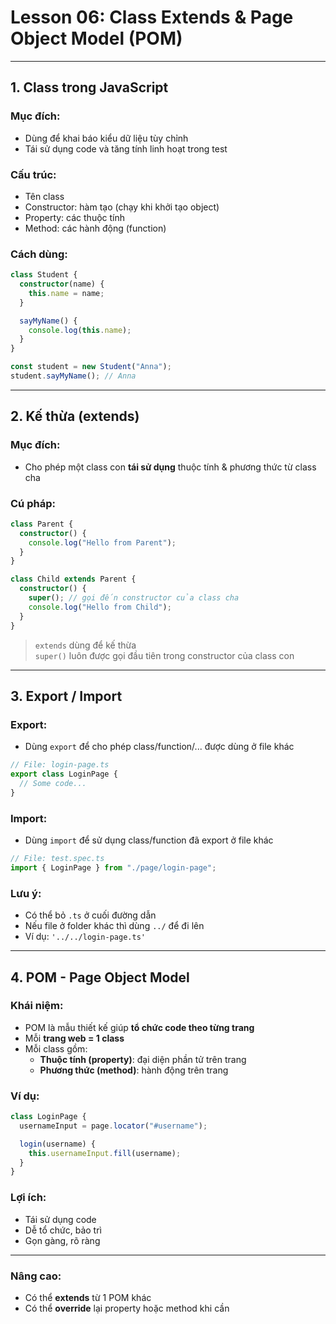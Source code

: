 # Lesson 06: Class Extends & Page Object Model (POM)

---

## 1. Class trong JavaScript

### Mục đích:

- Dùng để khai báo kiểu dữ liệu tùy chỉnh
- Tái sử dụng code và tăng tính linh hoạt trong test

### Cấu trúc:

- Tên class
- Constructor: hàm tạo (chạy khi khởi tạo object)
- Property: các thuộc tính
- Method: các hành động (function)

### Cách dùng:

```ts
class Student {
  constructor(name) {
    this.name = name;
  }

  sayMyName() {
    console.log(this.name);
  }
}

const student = new Student("Anna");
student.sayMyName(); // Anna
```

---

## 2. Kế thừa (extends)

### Mục đích:

- Cho phép một class con **tái sử dụng** thuộc tính & phương thức từ class cha

### Cú pháp:

```ts
class Parent {
  constructor() {
    console.log("Hello from Parent");
  }
}

class Child extends Parent {
  constructor() {
    super(); // gọi đến constructor của class cha
    console.log("Hello from Child");
  }
}
```

> `extends` dùng để kế thừa  
> `super()` luôn được gọi đầu tiên trong constructor của class con

---

## 3. Export / Import

### Export:

- Dùng `export` để cho phép class/function/... được dùng ở file khác

```ts
// File: login-page.ts
export class LoginPage {
  // Some code...
}
```

### Import:

- Dùng `import` để sử dụng class/function đã export ở file khác

```ts
// File: test.spec.ts
import { LoginPage } from "./page/login-page";
```

### Lưu ý:

- Có thể bỏ `.ts` ở cuối đường dẫn
- Nếu file ở folder khác thì dùng `../` để đi lên
- Ví dụ: `'../../login-page.ts'`

---

## 4. POM - Page Object Model

### Khái niệm:

- POM là mẫu thiết kế giúp **tổ chức code theo từng trang**
- Mỗi **trang web = 1 class**
- Mỗi class gồm:
  - **Thuộc tính (property)**: đại diện phần tử trên trang
  - **Phương thức (method)**: hành động trên trang

### Ví dụ:

```ts
class LoginPage {
  usernameInput = page.locator("#username");

  login(username) {
    this.usernameInput.fill(username);
  }
}
```

### Lợi ích:

- Tái sử dụng code
- Dễ tổ chức, bảo trì
- Gọn gàng, rõ ràng

---

### Nâng cao:

- Có thể **extends** từ 1 POM khác
- Có thể **override** lại property hoặc method khi cần
